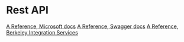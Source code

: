 # Rest API
[A Reference, Microsoft docs](https://docs.microsoft.com/en-us/azure/architecture/best-practices/api-design)
[A Reference, Swagger docs](https://swagger.io/resources/articles/best-practices-in-api-design/)
[A Reference, Berkeley Integration Services](https://integration-services.berkeley.edu/using-apis/api-best-practices)